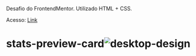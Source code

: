 Desafio do FrontendMentor. Utilizado HTML + CSS.

Acesso: <a href="https://matheeusgomes.github.io/stats-preview-card/">Link</a>

# stats-preview-card![desktop-design](https://user-images.githubusercontent.com/10269675/169602102-34a89404-09c8-492f-8c4d-cc08234afafa.jpg)
